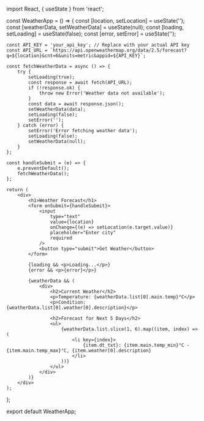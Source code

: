 import React, { useState } from 'react';

const WeatherApp = () => {
    const [location, setLocation] = useState('');
    const [weatherData, setWeatherData] = useState(null);
    const [loading, setLoading] = useState(false);
    const [error, setError] = useState('');

    const API_KEY = 'your_api_key'; // Replace with your actual API key
    const API_URL = `https://api.openweathermap.org/data/2.5/forecast?q=${location}&cnt=6&units=metric&appid=${API_KEY}`;

    const fetchWeatherData = async () => {
        try {
            setLoading(true);
            const response = await fetch(API_URL);
            if (!response.ok) {
                throw new Error('Weather data not available');
            }
            const data = await response.json();
            setWeatherData(data);
            setLoading(false);
            setError('');
        } catch (error) {
            setError('Error fetching weather data');
            setLoading(false);
            setWeatherData(null);
        }
    };

    const handleSubmit = (e) => {
        e.preventDefault();
        fetchWeatherData();
    };

    return (
        <div>
            <h1>Weather Forecast</h1>
            <form onSubmit={handleSubmit}>
                <input
                    type="text"
                    value={location}
                    onChange={(e) => setLocation(e.target.value)}
                    placeholder="Enter city"
                    required
                />
                <button type="submit">Get Weather</button>
            </form>

            {loading && <p>Loading...</p>}
            {error && <p>{error}</p>}

            {weatherData && (
                <div>
                    <h2>Current Weather</h2>
                    <p>Temperature: {weatherData.list[0].main.temp}°C</p>
                    <p>Condition: {weatherData.list[0].weather[0].description}</p>

                    <h2>Forecast for Next 5 Days</h2>
                    <ul>
                        {weatherData.list.slice(1, 6).map((item, index) => (
                            <li key={index}>
                                {item.dt_txt}: {item.main.temp_min}°C - {item.main.temp_max}°C, {item.weather[0].description}
                            </li>
                        ))}
                    </ul>
                </div>
            )}
        </div>
    );
};

export default WeatherApp;

